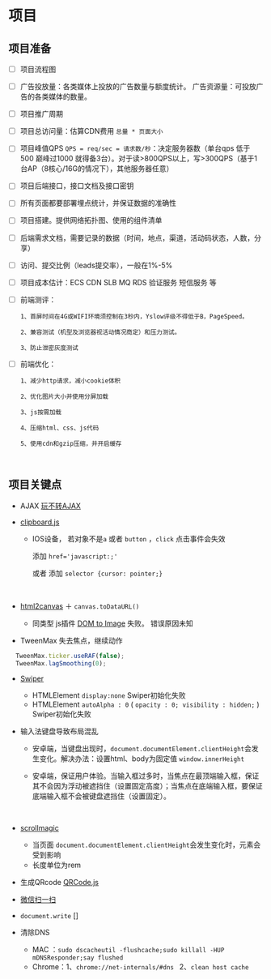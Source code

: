 # 项目

## 项目准备

- [ ] 项目流程图

- [ ] 广告投放量：各类媒体上投放的广告数量与额度统计。
      广告资源量：可投放广告的各类媒体的数量。

- [ ] 项目推广周期

- [ ] 项目总访问量：估算CDN费用 `总量 * 页面大小`

- [ ] 项目峰值QPS `QPS = req/sec = 请求数/秒`：决定服务器数（单台qps 低于500 巅峰过1000 就得备3台）。对于读>800QPS以上，写>300QPS（基于1台AP（8核心/16G的情况下），其他服务器任意）

- [ ] 项目后端接口，接口文档及接口密钥

- [ ] 所有页面都要部署埋点统计，并保证数据的准确性

- [ ] 项目搭建。提供网络拓扑图、使用的组件清单

- [ ] 后端需求文档，需要记录的数据（时间，地点，渠道，活动码状态，人数，分享）

- [ ] 访问、提交比例（leads提交率），一般在1%-5%

- [ ] 项目成本估计：ECS CDN SLB MQ RDS 验证服务 短信服务 等

- [ ] 前端测评：

      1、首屏时间在4G或WIFI环境须控制在3秒内，Yslow评级不得低于B，PageSpeed。

      2、兼容测试（机型及浏览器视活动情况商定）和压力测试。

      3、防止泄密灰度测试

- [ ] 前端优化：

      1、减少http请求，减小cookie体积

      2、优化图片大小并使用分屏加载

      3、js按需加载

      4、压缩html、css、js代码

      5、使用cdn和gzip压缩，并开启缓存

      ​


## 项目关键点

- AJAX [玩不转AJAX](https://github.com/Sanchez3/MyProject/issues/11)

- [clipboard.js](https://clipboardjs.com/)

  -  IOS设备，  若对象不是`a` 或者 `button`  ，`click` 点击事件会失效

     添加 `href='javascript:;'` 

     或者 添加 `selector {cursor: pointer;}` 

     ​

- [html2canvas](https://github.com/niklasvh/html2canvas) ＋  `canvas.toDataURL()`

  - 同类型 js插件 [DOM to Image](https://github.com/tsayen/dom-to-image) 失败。 错误原因未知

- TweenMax 失去焦点，继续动作 

```javascript
  TweenMax.ticker.useRAF(false);
  TweenMax.lagSmoothing(0);
```


- [Swiper](http://idangero.us/swiper/) 

  - HTMLElement  `display:none` Swiper初始化失败
  - HTMLElement `autoAlpha : 0` ( `opacity : 0; visibility : hidden;` ) Swiper初始化失败

- 输入法键盘导致布局混乱

  - 安卓端，当键盘出现时，`document.documentElement.clientHeight`会发生变化。解决办法：设置html、body为固定值 `window.innerHeight`

  - 安卓端，保证用户体验。当输入框过多时，当焦点在最顶端输入框，保证其不会因为浮动被遮挡住（设置固定高度）；当焦点在底端输入框，要保证底端输入框不会被键盘遮挡住（设置固定）。

    ​

- [scrollmagic](http://scrollmagic.io/) 

  - 当页面 `document.documentElement.clientHeight`会发生变化时，元素会受到影响
  - 长度单位为rem

- 生成QRcode [QRCode.js](https://github.com/Sanchez3/qrcodejs)

- [微信扫一扫](https://mp.weixin.qq.com/wiki?t=resource/res_main&id=mp1455871652)

- `document.write` []

- 清除DNS

  - MAC ：`sudo dscacheutil -flushcache;sudo killall -HUP mDNSResponder;say flushed`
  - Chrome：1、`chrome://net-internals/#dns `   2、`clean host cache`